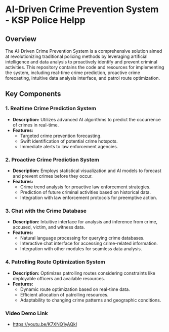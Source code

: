 # AI-Driven Crime Prevention System - KSP Police Helpp
## Overview

The AI-Driven Crime Prevention System is a comprehensive solution aimed at revolutionizing traditional policing methods by leveraging artificial intelligence and data analysis to proactively identify and prevent criminal activities. This repository contains the code and resources for implementing the system, including real-time crime prediction, proactive crime forecasting, intuitive data analysis interface, and patrol route optimization.

## Key Components

### 1. Realtime Crime Prediction System

- **Description:** Utilizes advanced AI algorithms to predict the occurrence of crimes in real-time.
- **Features:**
  - Targeted crime prevention forecasting.
  - Swift identification of potential crime hotspots.
  - Immediate alerts to law enforcement agencies.

### 2. Proactive Crime Prediction System

- **Description:** Employs statistical visualization and AI models to forecast and prevent crimes before they occur.
- **Features:**
  - Crime trend analysis for proactive law enforcement strategies.
  - Prediction of future criminal activities based on historical data.
  - Integration with law enforcement protocols for preemptive action.

### 3. Chat with the Crime Database

- **Description:** Intuitive interface for analysis and inference from crime, accused, victim, and witness data.
- **Features:**
  - Natural language processing for querying crime databases.
  - Interactive chat interface for accessing crime-related information.
  - Integration with other modules for seamless data analysis.

### 4. Patrolling Route Optimization System

- **Description:** Optimizes patrolling routes considering constraints like deployable officers and available resources.
- **Features:**
  - Dynamic route optimization based on real-time data.
  - Efficient allocation of patrolling resources.
  - Adaptability to changing crime patterns and geographic conditions.

### Video Demo Link 
- https://youtu.be/K7XNQ1yAQkI
   


